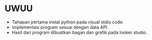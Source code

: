# UWUU
- Tahapan pertama instal python pada visual stdio code.
-  Implementasi program sesuai dengan data API.
-  Hasil dari program dibuatkan bagan dan grafik pada looker studio.
